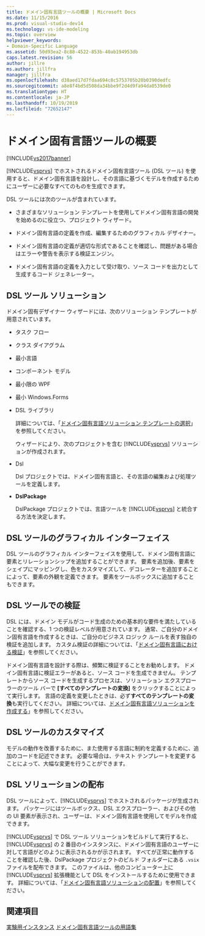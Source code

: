 ```yaml
---
title: ドメイン固有言語ツールの概要 | Microsoft Docs
ms.date: 11/15/2016
ms.prod: visual-studio-dev14
ms.technology: vs-ide-modeling
ms.topic: overview
helpviewer_keywords:
- Domain-Specific Language
ms.assetid: 50d93ea2-8c88-4522-853b-40ab194953db
caps.latest.revision: 56
author: jillre
ms.author: jillfra
manager: jillfra
ms.openlocfilehash: d38aed17d7fdaa694c8c5753705b28b0390dedfc
ms.sourcegitcommit: a8e8f4bd5d508da34bbe9f2d4d9fa94da0539de0
ms.translationtype: HT
ms.contentlocale: ja-JP
ms.lasthandoff: 10/19/2019
ms.locfileid: "72652147"
---
```

# <a name="overview-of-domain-specific-language-tools"></a>ドメイン固有言語ツールの概要
[!INCLUDE[vs2017banner](../includes/vs2017banner.md)]

[!INCLUDE[vsprvs](../includes/vsprvs-md.md)] でホストされるドメイン固有言語ツール (DSL ツール) を使用すると、ドメイン固有言語を設計し、その言語に基づくモデルを作成するためにユーザーに必要なすべてのものを生成できます。

 DSL ツールには次のツールが含まれています。

- さまざまなソリューション テンプレートを使用してドメイン固有言語の開発を始めるのに役立つ、プロジェクト ウィザード。

- ドメイン固有言語の定義を作成、編集するためのグラフィカル デザイナー。

- ドメイン固有言語の定義が適切な形式であることを確認し、問題がある場合はエラーや警告を表示する検証エンジン。

- ドメイン固有言語の定義を入力として受け取り、ソース コードを出力として生成するコード ジェネレーター。

## <a name="the-dsl-tools-solution"></a>DSL ツール ソリューション
 ドメイン固有デザイナー ウィザードには、次のソリューション テンプレートが用意されています。

- タスク フロー

- クラス ダイアグラム

- 最小言語

- コンポーネント モデル

- 最小限の WPF

- 最小 Windows.Forms

- DSL ライブラリ

  詳細については、「[ドメイン固有言語ソリューション テンプレートの選択](../modeling/choosing-a-domain-specific-language-solution-template.md)」を参照してください。

  ウィザードにより、次のプロジェクトを含む [!INCLUDE[vsprvs](../includes/vsprvs-md.md)] ソリューションが作成されます。

- Dsl

   Dsl プロジェクトでは、ドメイン固有言語と、その言語の編集および処理ツールを定義します。

- **DslPackage**

   DslPackage プロジェクトでは、言語ツールを [!INCLUDE[vsprvs](../includes/vsprvs-md.md)] と統合する方法を決定します。

## <a name="the-dsl-tools-graphical-interface"></a>DSL ツールのグラフィカル インターフェイス
 DSL ツールのグラフィカル インターフェイスを使用して、ドメイン固有言語に要素とリレーションシップを追加することができます。 要素を追加後、要素をシェイプにマッピングし、色をカスタマイズして、デコレーターを追加することによって、要素の外観を定義できます。 要素をツールボックスに追加することもできます。

## <a name="validation-in-dsl-tools"></a>DSL ツールでの検証
 DSL には、ドメイン モデルがコード生成のための基本的な要件を満たしていることを確認する、1 つの検証レベルが用意されています。 通常、ご自分のドメイン固有言語を作成するときは、ご自分のビジネス ロジック ルールを表す独自の検証を追加します。 カスタム検証の詳細については、「[ドメイン固有言語における検証](../modeling/validation-in-a-domain-specific-language.md)」を参照してください。

 ドメイン固有言語を設計する際は、頻繁に検証することをお勧めします。 ドメイン固有言語に検証エラーがあると、ソース コードを生成できません。 テンプレートからソース コードを生成するプロセスは、ソリューション エクスプローラーのツール バーで **[すべてのテンプレートの変換]** をクリックすることによって実行します。 言語の定義を変更したときは、必ず**すべてのテンプレートの変換**も実行してください。 詳細については、[ドメイン固有言語ソリューションを作成する](../modeling/how-to-create-a-domain-specific-language-solution.md)」を参照してください。

## <a name="customization-of-dsl-tools"></a>DSL ツールのカスタマイズ
 モデルの動作を改善するために、また使用する言語に制約を定義するために、追加のコードを記述できます。 必要な場合は、テキスト テンプレートを変更することによって、大幅な変更を行うことができます。

## <a name="distributing-your-dsl-solution"></a>DSL ソリューションの配布
 DSL ツールによって、[!INCLUDE[vsprvs](../includes/vsprvs-md.md)] でホストされるパッケージが生成されます。 パッケージにはツールボックス、DSL エクスプローラー、およびその他の UI 要素が表示され、ユーザーは、ドメイン固有言語を使用してモデルを作成できます。

 [!INCLUDE[vsprvs](../includes/vsprvs-md.md)] で DSL ツール ソリューションをビルドして実行すると、[!INCLUDE[vsprvs](../includes/vsprvs-md.md)] の 2 番目のインスタンスに、ドメイン固有言語のユーザーに対して言語がどのように表示されるかが示されます。 すべてが正常に動作することを確認した後、DslPackage プロジェクトのビルド フォルダーにある `.vsix` ファイルを配布できます。 このファイルは、他のコンピューター上に [!INCLUDE[vsprvs](../includes/vsprvs-md.md)] 拡張機能として DSL をインストールするために使用できます。  詳細については、「[ドメイン固有言語ソリューションの配置](../modeling/deploying-domain-specific-language-solutions.md)」を参照してください。

## <a name="see-also"></a>関連項目
 [実験用インスタンス](../extensibility/the-experimental-instance.md) [ドメイン固有言語ツールの用語集](https://msdn.microsoft.com/ca5e84cb-a315-465c-be24-76aa3df276aa)

